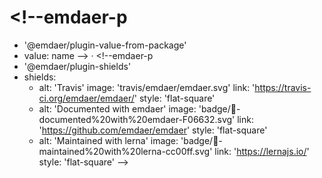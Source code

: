 # <!--emdaer-p
  - '@emdaer/plugin-value-from-package'
  - value: name
--> · <!--emdaer-p
  - '@emdaer/plugin-shields'
  - shields:
      - alt: 'Travis'
        image: 'travis/emdaer/emdaer.svg'
        link: 'https://travis-ci.org/emdaer/emdaer/'
        style: 'flat-square'
      - alt: 'Documented with emdaer'
        image: 'badge/📓-documented%20with%20emdaer-F06632.svg'
        link: 'https://github.com/emdaer/emdaer'
        style: 'flat-square'
      - alt: 'Maintained with lerna'
        image: 'badge/🐉-maintained%20with%20lerna-cc00ff.svg'
        link: 'https://lernajs.io/'
        style: 'flat-square'
-->
<!--emdaer-p
  - '@emdaer/plugin-value-from-package'
  - value: description
-->
<!-- toc -->
<!--emdaer-p
  - '@emdaer/plugin-import'
  - path: .emdaer/README/what-is-emdaer.md
-->
<!--emdaer-p
  - '@emdaer/plugin-import'
  - path: .emdaer/README/how-emdaer-works.md
-->
<!--emdaer-p
  - '@emdaer/plugin-import'
  - path: .emdaer/README/adding-emdaer-to-your-project.md
-->
<!--emdaer-p
  - '@emdaer/plugin-import'
  - path: .emdaer/README/core-plugins.md
    runEmdaer: true
-->
<!--emdaer-p
  - '@emdaer/plugin-import'
  - path: .emdaer/README/core-transforms.md
    runEmdaer: true
-->
<!--emdaer-p
  - '@emdaer/plugin-import'
  - path: .emdaer/README/contributing.md
    runEmdaer: true
-->
<!--emdaer-p
  - '@emdaer/plugin-import'
  - path: .emdaer/README/license.md
    runEmdaer: true
-->
<!--emdaer-t
  - '@emdaer/transform-prettier'
  - options:
      config: ./prettier.config.js
-->
<!--emdaer-t
  - '@emdaer/transform-smartypants'
  - options: q
-->
<!--emdaer-t
  - '@emdaer/transform-table-of-contents'
-->
